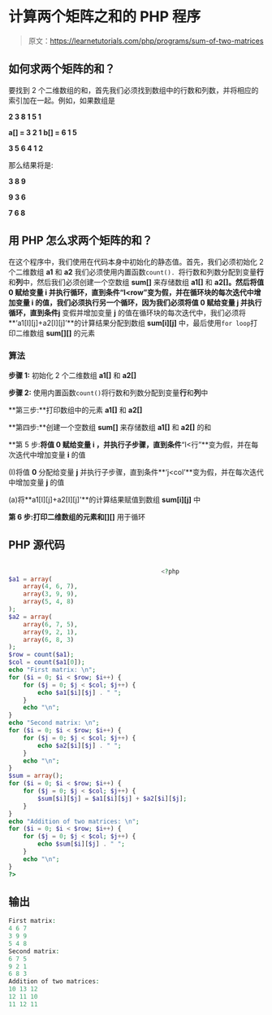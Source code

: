 # 计算两个矩阵之和的 PHP 程序

> 原文：<https://learnetutorials.com/php/programs/sum-of-two-matrices>

## 如何求两个矩阵的和？

要找到 2 个二维数组的和，首先我们必须找到数组中的行数和列数，并将相应的索引加在一起。例如，如果数组是

**2 3 8 1 5 1**

**a[] = 3 2 1 b[] = 6 1 5**

**3 5 6 4 1 2**

那么结果将是:

**3 8 9**

**9 3 6**

**7 6 8**

## 用 PHP 怎么求两个矩阵的和？

在这个程序中，我们使用在代码本身中初始化的静态值。首先，我们必须初始化 2 个二维数组 **a1** 和 **a2** 我们必须使用内置函数`count(). `将行数和列数分配到变量**行**和**列**中，然后我们必须创建一个空数组 **sum[]** 来存储数组 **a1[]** 和 **a2[]。**然后将值 **0** 赋给变量 **i** 并执行循环，直到条件**“I<row”**变为假，并在循环块的每次迭代中增加变量 **i** 的值，我们必须执行另一个循环，因为我们必须将值 **0** 赋给变量 **j** 并执行循环，直到条件**j** 变假并增加变量 **j** 的值在循环块的每次迭代中，我们必须将**‘a1[I][j]+a2[I][j]’**的计算结果分配到数组 **sum[i][j]** 中，最后使用`for loop`打印二维数组 **sum[][]** 的元素

### 算法

**步骤 1:** 初始化 2 个二维数组 **a1[]** 和 **a2[]**

**步骤 2:** 使用内置函数`count()`将行数和列数分配到变量**行**和**列**中

**第三步:**打印数组中的元素 **a1[]** 和 **a2[]**

**第四步:**创建一个空数组 **sum[]** 来存储数组 **a1[]** 和 **a2[]** 的和

**第 5 步:**将值 **0** 赋给变量 **i** ，并执行子步骤，直到条件**“I<行”**变为假，并在每次迭代中增加变量 **i** 的值

(I)将值 **0** 分配给变量 **j** 并执行子步骤，直到条件**‘j<col’**变为假，并在每次迭代中增加变量 **j** 的值

(a)将**a1[I][j]+a2[I][j]'**的计算结果赋值到数组 **sum[i][j]** 中

**第 6 步:**打印二维数组的元素**和[][]** 用于循环

## PHP 源代码

```php

                                          <?php
$a1 = array(
    array(4, 6, 7),
    array(3, 9, 9),
    array(5, 4, 8)
);
$a2 = array(
    array(6, 7, 5),
    array(9, 2, 1),
    array(6, 8, 3)
);
$row = count($a1);
$col = count($a1[0]);
echo "First matrix: \n";
for ($i = 0; $i < $row; $i++) {
    for ($j = 0; $j < $col; $j++) {
        echo $a1[$i][$j] . " ";
    }
    echo "\n";
}
echo "Second matrix: \n";
for ($i = 0; $i < $row; $i++) {
    for ($j = 0; $j < $col; $j++) {
        echo $a2[$i][$j] . " ";
    }
    echo "\n";
} 
$sum = array();
for ($i = 0; $i < $row; $i++) {
    for ($j = 0; $j < $col; $j++) {
        $sum[$i][$j] = $a1[$i][$j] + $a2[$i][$j];
    }
}
echo "Addition of two matrices: \n";
for ($i = 0; $i < $row; $i++) {
    for ($j = 0; $j < $col; $j++) {
        echo $sum[$i][$j] . " ";
    }
    echo "\n";
}
?>

```

## 输出

```php
First matrix:
4 6 7
3 9 9
5 4 8
Second matrix:
6 7 5
9 2 1
6 8 3
Addition of two matrices:
10 13 12
12 11 10
11 12 11
```